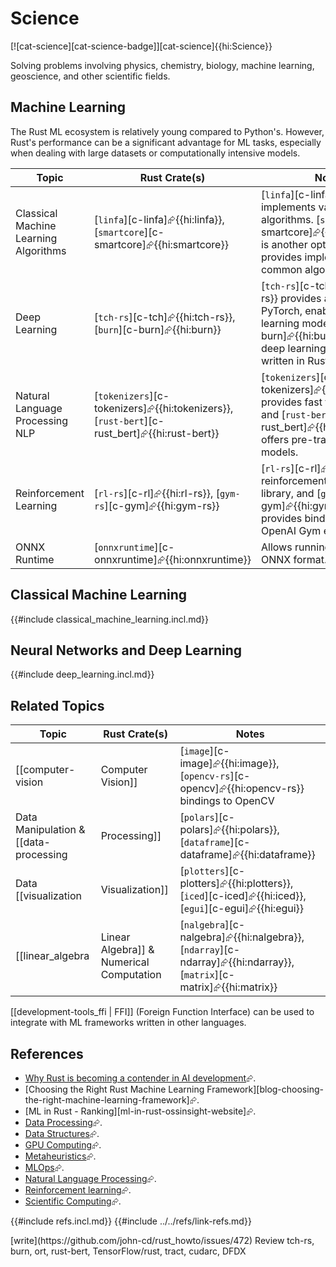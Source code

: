 # Science

[![cat-science][cat-science-badge]][cat-science]{{hi:Science}}

Solving problems involving physics, chemistry, biology, machine learning, geoscience, and other scientific fields.

## Machine Learning

The Rust ML ecosystem is relatively young compared to Python's. However, Rust's performance can be a significant advantage for ML tasks, especially when dealing with large datasets or computationally intensive models.

| Topic | Rust Crate(s) | Notes |
|---|---|---|
| Classical Machine Learning Algorithms | [`linfa`][c-linfa]⮳{{hi:linfa}}, [`smartcore`][c-smartcore]⮳{{hi:smartcore}} | [`linfa`][c-linfa]⮳{{hi:linfa}} implements various ML algorithms. [`smartcore`][c-smartcore]⮳{{hi:smartcore}} is another option that provides implementations of common algorithms. |
| Deep Learning | [`tch-rs`][c-tch]⮳{{hi:tch-rs}}, [`burn`][c-burn]⮳{{hi:burn}} | [`tch-rs`][c-tch]⮳{{hi:tch-rs}} provides access to PyTorch, enabling deep learning models. [`burn`][c-burn]⮳{{hi:burn}} is a new deep learning framework written in Rust. |
| Natural Language Processing NLP | [`tokenizers`][c-tokenizers]⮳{{hi:tokenizers}}, [`rust-bert`][c-rust_bert]⮳{{hi:rust-bert}} | [`tokenizers`][c-tokenizers]⮳{{hi:tokenizers}} provides fast tokenization, and [`rust-bert`][c-rust_bert]⮳{{hi:rust-bert}} offers pre-trained BERT models. |
| Reinforcement Learning | [`rl-rs`][c-rl]⮳{{hi:rl-rs}}, [`gym-rs`][c-gym]⮳{{hi:gym-rs}} | [`rl-rs`][c-rl]⮳{{hi:rl-rs}} is a reinforcement learning library, and [`gym-rs`][c-gym]⮳{{hi:gym-rs}} provides bindings to the OpenAI Gym environment. |
| ONNX Runtime | [`onnxruntime`][c-onnxruntime]⮳{{hi:onnxruntime}} | Allows running models in the ONNX format. |

## Classical Machine Learning

{{#include classical_machine_learning.incl.md}}

## Neural Networks and Deep Learning

{{#include deep_learning.incl.md}}

## Related Topics

| Topic | Rust Crate(s) | Notes |
|---|---|---|
| [[computer-vision | Computer Vision]] | [`image`][c-image]⮳{{hi:image}}, [`opencv-rs`][c-opencv]⮳{{hi:opencv-rs}} bindings to OpenCV | [`image`][c-image]⮳{{hi:image}} is for image manipulation. [`opencv-rs`][c-opencv]⮳{{hi:opencv-rs}} provides bindings to the popular OpenCV library. |
| Data Manipulation & [[data-processing | Processing]]  | [`polars`][c-polars]⮳{{hi:polars}}, [`dataframe`][c-dataframe]⮳{{hi:dataframe}} | [`polars`][c-polars]⮳{{hi:polars}} and [`dataframe`][c-dataframe]⮳{{hi:dataframe}} are designed for efficient data manipulation and analysis, similar to Pandas in Python. |
| Data [[visualization | Visualization]] | [`plotters`][c-plotters]⮳{{hi:plotters}}, [`iced`][c-iced]⮳{{hi:iced}}, [`egui`][c-egui]⮳{{hi:egui}} | While not strictly ML-specific, these crates are essential for visualizing data and model performance. |
| [[linear_algebra | Linear Algebra]] & Numerical Computation | [`nalgebra`][c-nalgebra]⮳{{hi:nalgebra}}, [`ndarray`][c-ndarray]⮳{{hi:ndarray}}, [`matrix`][c-matrix]⮳{{hi:matrix}} | These crates provide efficient array and matrix operations, essential for many ML algorithms. |

[[development-tools_ffi | FFI]] (Foreign Function Interface) can be used to integrate with ML frameworks written in other languages.

## References

- [Why Rust is becoming a contender in AI development][why rust is becoming a contender in ai development]⮳.
- [Choosing the Right Rust Machine Learning Framework][blog-choosing-the-right-machine-learning-framework]⮳.
- [ML in Rust - Ranking][ml-in-rust-ossinsight-website]⮳.
- [Data Processing](https://www.arewelearningyet.com/data-preprocessing/)⮳.
- [Data Structures](https://www.arewelearningyet.com/data-structures/)⮳.
- [GPU Computing](https://www.arewelearningyet.com/gpu-computing/)⮳.
- [Metaheuristics](https://www.arewelearningyet.com/metaheuristics/)⮳.
- [MLOps](https://www.arewelearningyet.com/mlops/)⮳.
- [Natural Language Processing](https://www.arewelearningyet.com/nlp/)⮳.
- [Reinforcement learning](https://www.arewelearningyet.com/reinforcement/)⮳.
- [Scientific Computing](https://www.arewelearningyet.com/scientific-computing/)⮳.

[why rust is becoming a contender in ai development]: https://www.analyticsinsight.net/artificial-intelligence/why-rust-is-becoming-a-contender-in-ai-development
{{#include refs.incl.md}}
{{#include ../../refs/link-refs.md}}

<div class="hidden">
[write](https://github.com/john-cd/rust_howto/issues/472)
Review tch-rs, burn, ort, rust-bert, TensorFlow/rust, tract, cudarc, DFDX
</div>
